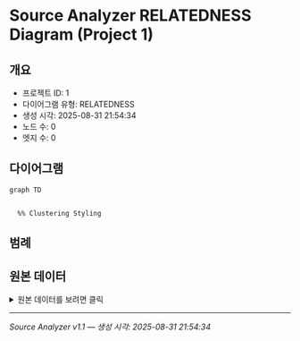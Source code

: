 # Source Analyzer RELATEDNESS Diagram (Project 1)

## 개요
- 프로젝트 ID: 1
- 다이어그램 유형: RELATEDNESS
- 생성 시각: 2025-08-31 21:54:34
- 노드 수: 0
- 엣지 수: 0

## 다이어그램

```mermaid
graph TD


  %% Clustering Styling
```

## 범례


## 원본 데이터

<details>
<summary>원본 데이터를 보려면 클릭</summary>

노드 목록 (0)
```json
```

엣지 목록 (0)
```json
```

</details>

---
*Source Analyzer v1.1 — 생성 시각: 2025-08-31 21:54:34*